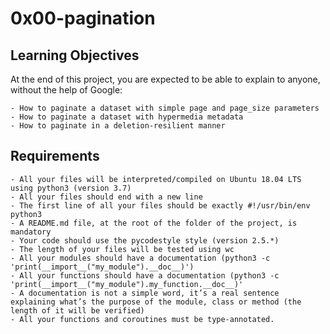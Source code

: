 # 0x00-pagination

## Learning Objectives
At the end of this project, you are expected to be able to explain to anyone, without the help of Google:

    - How to paginate a dataset with simple page and page_size parameters
    - How to paginate a dataset with hypermedia metadata
    - How to paginate in a deletion-resilient manner

## Requirements
    - All your files will be interpreted/compiled on Ubuntu 18.04 LTS using python3 (version 3.7)
    - All your files should end with a new line
    - The first line of all your files should be exactly #!/usr/bin/env python3
    - A README.md file, at the root of the folder of the project, is mandatory
    - Your code should use the pycodestyle style (version 2.5.*)
    - The length of your files will be tested using wc
    - All your modules should have a documentation (python3 -c 'print(__import__("my_module").__doc__)')
    - All your functions should have a documentation (python3 -c 'print(__import__("my_module").my_function.__doc__)'
    - A documentation is not a simple word, it’s a real sentence explaining what’s the purpose of the module, class or method (the length of it will be verified)
    - All your functions and coroutines must be type-annotated.
